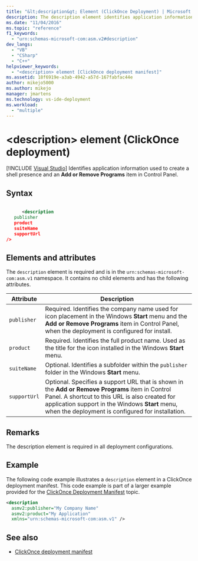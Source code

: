 ```yaml
---
title: "&lt;description&gt; Element (ClickOnce Deployment) | Microsoft Docs"
description: The description element identifies application information used to create a shell presence and an Add or Remove Programs item in Control Panel.
ms.date: "11/04/2016"
ms.topic: "reference"
f1_keywords:
  - "urn:schemas-microsoft-com:asm.v2#description"
dev_langs:
  - "VB"
  - "CSharp"
  - "C++"
helpviewer_keywords:
  - "<description> element [ClickOnce deployment manifest]"
ms.assetid: 18f6919e-a3ab-4942-a57d-167fabfac44e
author: mikejo5000
ms.author: mikejo
manager: jmartens
ms.technology: vs-ide-deployment
ms.workload:
  - "multiple"
---
```

# &lt;description&gt; element (ClickOnce deployment)

 [!INCLUDE [Visual Studio](~/includes/applies-to-version/vs-windows-only.md)]
Identifies application information used to create a shell presence and an **Add or Remove Programs** item in Control Panel.

## Syntax

```xml

      <description 
   publisher 
   product
   suiteName
   supportUrl
/>
```

## Elements and attributes
 The `description` element is required and is in the `urn:schemas-microsoft-com:asm.v1` namespace. It contains no child elements and has the following attributes.

|Attribute|Description|
|---------------|-----------------|
|`publisher`|Required. Identifies the company name used for icon placement in the Windows **Start** menu and the **Add or Remove Programs** item in Control Panel, when the deployment is configured for install.|
|`product`|Required. Identifies the full product name. Used as the title for the icon installed in the Windows **Start** menu.|
|`suiteName`|Optional. Identifies a subfolder within the `publisher` folder in the Windows **Start** menu.|
|`supportUrl`|Optional. Specifies a support URL that is shown in the **Add or Remove Programs** item in Control Panel. A shortcut to this URL is also created for application support in the Windows **Start** menu, when the deployment is configured for installation.|

## Remarks
 The description element is required in all deployment configurations.

## Example
 The following code example illustrates a `description` element in a ClickOnce deployment manifest. This code example is part of a larger example provided for the [ClickOnce Deployment Manifest](../deployment/clickonce-deployment-manifest.md) topic.

```xml
<description
  asmv2:publisher="My Company Name"
  asmv2:product="My Application"
  xmlns="urn:schemas-microsoft-com:asm.v1" />
```

## See also
- [ClickOnce deployment manifest](../deployment/clickonce-deployment-manifest.md)